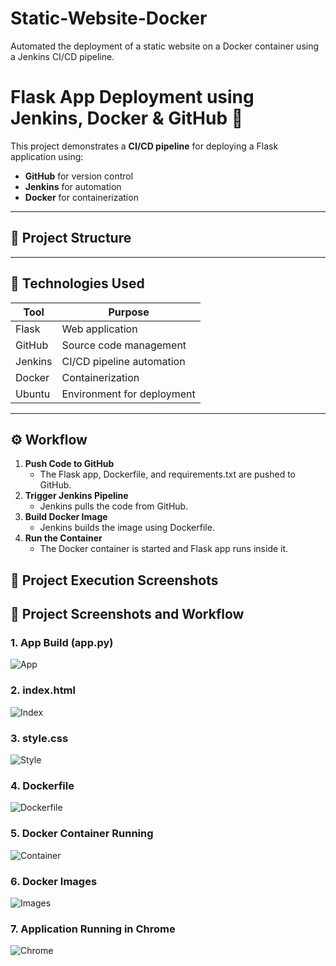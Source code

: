 # Static-Website-Docker
Automated the deployment of a static website on a Docker container using a Jenkins CI/CD pipeline.
# Flask App Deployment using Jenkins, Docker & GitHub 🚀

This project demonstrates a **CI/CD pipeline** for deploying a Flask application using:
- **GitHub** for version control
- **Jenkins** for automation
- **Docker** for containerization

---

## 📂 Project Structure


---

## 🔧 Technologies Used

| Tool     | Purpose                      |
|----------|------------------------------|
| Flask    | Web application              |
| GitHub   | Source code management       |
| Jenkins  | CI/CD pipeline automation    |
| Docker   | Containerization             |
| Ubuntu   | Environment for deployment   |

---

## ⚙️ Workflow

1. **Push Code to GitHub**
   - The Flask app, Dockerfile, and requirements.txt are pushed to GitHub.
2. **Trigger Jenkins Pipeline**
   - Jenkins pulls the code from GitHub.
3. **Build Docker Image**
   - Jenkins builds the image using Dockerfile.
4. **Run the Container**
   - The Docker container is started and Flask app runs inside it.

## 📸 Project Execution Screenshots

## 📸 Project Screenshots and Workflow

### 1. App Build (app.py)
![App](Screenshots/app.png)

### 2. index.html
![Index](Screenshots/index.png)

### 3. style.css
![Style](Screenshots/style.png)

### 4. Dockerfile
![Dockerfile](Screenshots/dockerfile.png)

### 5. Docker Container Running
![Container](Screenshots/docker_container.jpg)

### 6. Docker Images
![Images](Screenshots/docker_images.jpg)

### 7. Application Running in Chrome
![Chrome](Screenshots/run_on_chrome.png)
  
